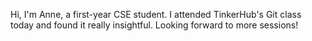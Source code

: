 Hi, I'm Anne, a first-year CSE student. I attended TinkerHub's Git class today and found it really insightful. Looking forward to more sessions!
